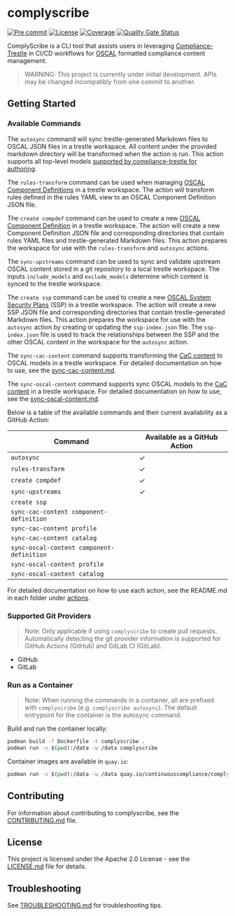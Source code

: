 # complyscribe

[![Pre commit](https://img.shields.io/badge/pre--commit-enabled-brightgreen?logo=pre-commit&logoColor=white)](https://github.com/pre-commit/pre-commit)
[![License](https://img.shields.io/badge/license-apache-blue.svg)](http://www.apache.org/licenses/LICENSE-2.0.html)
[![Coverage](https://sonarcloud.io/api/project_badges/measure?project=rh-psce_trestle-bot&metric=coverage)](https://sonarcloud.io/summary/new_code?id=rh-psce_trestle-bot)
[![Quality Gate Status](https://sonarcloud.io/api/project_badges/measure?project=rh-psce_trestle-bot&metric=alert_status)](https://sonarcloud.io/summary/new_code?id=rh-psce_trestle-bot)


ComplyScribe is a CLI tool that assists users in leveraging [Compliance-Trestle](https://github.com/oscal-compass/compliance-trestle) in CI/CD workflows for [OSCAL](https://github.com/usnistgov/OSCAL) formatted compliance content management.

> WARNING: This project is currently under initial development. APIs may be changed incompatibly from one commit to another.

## Getting Started

### Available Commands

The `autosync` command will sync trestle-generated Markdown files to OSCAL JSON files in a trestle workspace. All content under the provided markdown directory will be transformed when the action is run. This action supports all top-level models [supported by compliance-trestle for authoring](https://oscal-compass.github.io/compliance-trestle/tutorials/ssp_profile_catalog_authoring/ssp_profile_catalog_authoring/).

The `rules-transform` command can be used when managing [OSCAL Component Definitions](https://pages.nist.gov/OSCAL-Reference/models/v1.1.1/component-definition/json-outline/) in a trestle workspace. The action will transform rules defined in the rules YAML view to an OSCAL Component Definition JSON file.

The `create compdef` command can be used to create a new [OSCAL Component Definition](https://pages.nist.gov/OSCAL-Reference/models/v1.1.1/component-definition/json-outline/) in a trestle workspace. The action will create a new Component Definition JSON file and corresponding directories that contain rules YAML files and trestle-generated Markdown files. This action prepares the workspace for use with the `rules-transform` and `autosync` actions.

The `sync-upstreams` command can be used to sync and validate upstream OSCAL content stored in a git repository to a local trestle workspace. The inputs `include_models` and `exclude_models` determine which content is synced to the trestle workspace.

The `create ssp` command can be used to create a new [OSCAL System Security Plans](https://pages.nist.gov/OSCAL-Reference/models/v1.1.1/system-security-plan/json-outline/) (SSP) in a trestle workspace. The action will create a new SSP JSON file and corresponding directories that contain trestle-generated Markdown files. This action prepares the workspace for use with the `autosync` action by creating or updating the `ssp-index.json` file. The `ssp-index.json` file is used to track the relationships between the SSP and the other OSCAL content in the workspace for the `autosync` action.

The `sync-cac-content` command supports transforming the [CaC content](https://github.com/ComplianceAsCode/content) to OSCAL models in a trestle workspace. For detailed documentation on how to use, see the [sync-cac-content.md](./docs/tutorials/sync-cac-content.md).  

The `sync-oscal-content` command supports sync OSCAL models to the [CaC content](https://github.com/ComplianceAsCode/content) in a trestle workspace. For detailed documentation on how to use, see the [sync-oscal-content.md](./docs/tutorials/sync-oscal-content.md).  


Below is a table of the available commands and their current availability as a GitHub Action:

| Command                                   | Available as a GitHub Action |
|-------------------------------------------|------------------------------|
| `autosync`                                | &#10003;                     |
| `rules-transform`                         | &#10003;                     |                   
| `create compdef`                          | &#10003;                     |
| `sync-upstreams`                          | &#10003;                     |
| `create ssp`                              |                              |
| `sync-cac-content component-definition`   |                              |
| `sync-cac-content profile`                |                              |
| `sync-cac-content catalog`                |                              |
| `sync-oscal-content component-definition` |                              |
| `sync-oscal-content profile`              |                              |
| `sync-oscal-content catalog`              |                              |


For detailed documentation on how to use each action, see the README.md in each folder under [actions](./actions/).


### Supported Git Providers

> Note: Only applicable if using `complyscribe` to create pull requests. Automatically detecting the git
provider information is supported for GitHub Actions (GitHub) and GitLab CI (GitLab).

- GitHub
- GitLab

### Run as a Container

> Note: When running the commands in a container, all are prefixed with `complyscribe` (e.g. `complyscribe autosync`). The default entrypoint for the container is the autosync command.

Build and run the container locally:

```bash
podman build -f Dockerfile -t complyscribe .
podman run -v $(pwd):/data -w /data complyscribe 
```

Container images are available in `quay.io`:

```bash
podman run -v $(pwd):/data -w /data quay.io/continuouscompliance/complyscribe:<tag>
```

## Contributing

For information about contributing to complyscribe, see the [CONTRIBUTING.md](./CONTRIBUTING.md) file.

## License

This project is licensed under the Apache 2.0 License - see the [LICENSE.md](LICENSE) file for details.

## Troubleshooting

See [TROUBLESHOOTING.md](./TROUBLESHOOTING.md) for troubleshooting tips.
